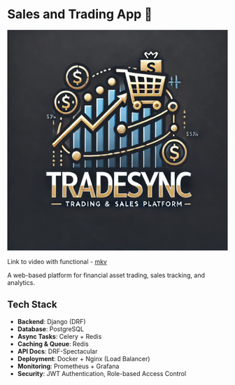 # Sales and Trading App 🚀

![Sales and Trading App](assets/images/tradesync.webp)

Link to video with functional - [mkv](https://kbtuedu-my.sharepoint.com/:v:/g/personal/a_zhumabayev_kbtu_kz/EaCxLMF8CgNDr8DFjmD0dXQBusKxAhN1pbBR4uYavTR9rg?nav=eyJyZWZlcnJhbEluZm8iOnsicmVmZXJyYWxBcHAiOiJPbmVEcml2ZUZvckJ1c2luZXNzIiwicmVmZXJyYWxBcHBQbGF0Zm9ybSI6IldlYiIsInJlZmVycmFsTW9kZSI6InZpZXciLCJyZWZlcnJhbFZpZXciOiJNeUZpbGVzTGlua0NvcHkifX0&e=5Y5IFS)

A web-based platform for financial asset trading, sales tracking, and analytics.

## Tech Stack

- **Backend**: Django (DRF)
- **Database**: PostgreSQL
- **Async Tasks**: Celery + Redis
- **Caching & Queue**: Redis
- **API Docs**: DRF-Spectacular
- **Deployment**: Docker + Nginx (Load Balancer)
- **Monitoring**: Prometheus + Grafana
- **Security**: JWT Authentication, Role-based Access Control
